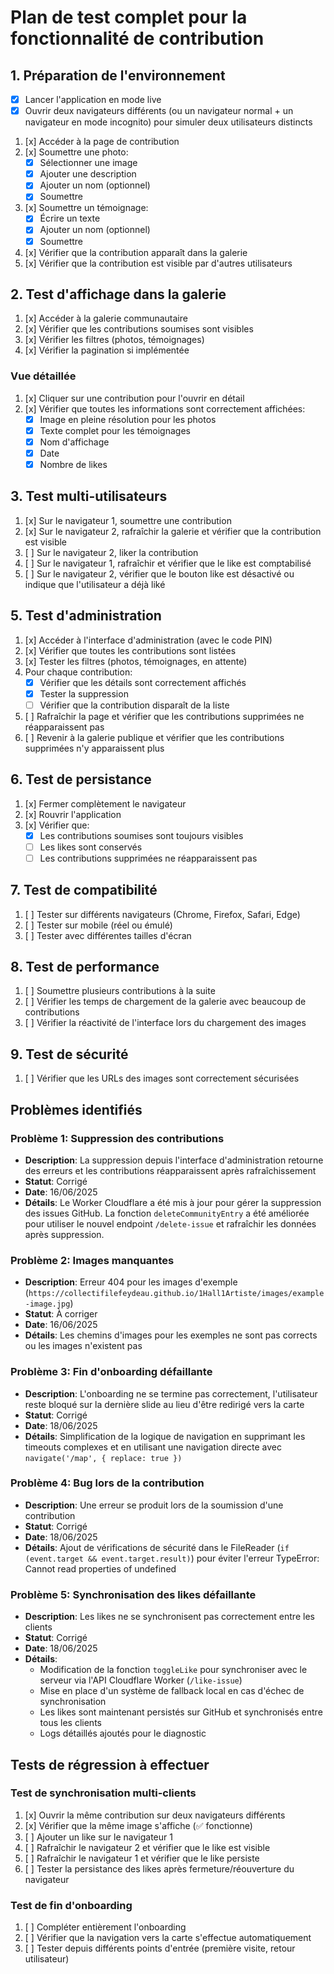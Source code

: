 # Plan de test complet pour la fonctionnalité de contribution

## 1. Préparation de l'environnement

- [x] Lancer l'application en mode live
- [x] Ouvrir deux navigateurs différents (ou un navigateur normal + un navigateur en mode incognito) pour simuler deux utilisateurs distincts
1. [x] Accéder à la page de contribution
2. [x] Soumettre une photo:
   - [x] Sélectionner une image
   - [x] Ajouter une description
   - [x] Ajouter un nom (optionnel)
   - [x] Soumettre
3. [x] Soumettre un témoignage:
   - [x] Écrire un texte
   - [x] Ajouter un nom (optionnel)
   - [x] Soumettre
4. [x] Vérifier que la contribution apparaît dans la galerie
5. [x] Vérifier que la contribution est visible par d'autres utilisateurs

## 2. Test d'affichage dans la galerie

1. [x] Accéder à la galerie communautaire
2. [x] Vérifier que les contributions soumises sont visibles
3. [x] Vérifier les filtres (photos, témoignages)
4. [x] Vérifier la pagination si implémentée

### Vue détaillée
1. [x] Cliquer sur une contribution pour l'ouvrir en détail
2. [x] Vérifier que toutes les informations sont correctement affichées:
   - [x] Image en pleine résolution pour les photos
   - [x] Texte complet pour les témoignages
   - [x] Nom d'affichage
   - [x] Date
   - [x] Nombre de likes

## 3. Test multi-utilisateurs

1. [x] Sur le navigateur 1, soumettre une contribution
2. [x] Sur le navigateur 2, rafraîchir la galerie et vérifier que la contribution est visible
3. [ ] Sur le navigateur 2, liker la contribution
4. [ ] Sur le navigateur 1, rafraîchir et vérifier que le like est comptabilisé
5. [ ] Sur le navigateur 2, vérifier que le bouton like est désactivé ou indique que l'utilisateur a déjà liké

## 5. Test d'administration

1. [x] Accéder à l'interface d'administration (avec le code PIN)
2. [x] Vérifier que toutes les contributions sont listées
3. [x] Tester les filtres (photos, témoignages, en attente)
4. Pour chaque contribution:
   - [x] Vérifier que les détails sont correctement affichés
   - [x] Tester la suppression
   - [ ] Vérifier que la contribution disparaît de la liste
5. [ ] Rafraîchir la page et vérifier que les contributions supprimées ne réapparaissent pas
6. [ ] Revenir à la galerie publique et vérifier que les contributions supprimées n'y apparaissent plus

## 6. Test de persistance

1. [x] Fermer complètement le navigateur
2. [x] Rouvrir l'application
3. [x] Vérifier que:
   - [x] Les contributions soumises sont toujours visibles
   - [ ] Les likes sont conservés
   - [ ] Les contributions supprimées ne réapparaissent pas

## 7. Test de compatibilité

1. [ ] Tester sur différents navigateurs (Chrome, Firefox, Safari, Edge)
2. [ ] Tester sur mobile (réel ou émulé)
3. [ ] Tester avec différentes tailles d'écran

## 8. Test de performance

1. [ ] Soumettre plusieurs contributions à la suite
2. [ ] Vérifier les temps de chargement de la galerie avec beaucoup de contributions
3. [ ] Vérifier la réactivité de l'interface lors du chargement des images

## 9. Test de sécurité

1. [ ] Vérifier que les URLs des images sont correctement sécurisées

## Problèmes identifiés

### Problème 1: Suppression des contributions
- **Description**: La suppression depuis l'interface d'administration retourne des erreurs et les contributions réapparaissent après rafraîchissement
- **Statut**: Corrigé
- **Date**: 16/06/2025
- **Détails**: Le Worker Cloudflare a été mis à jour pour gérer la suppression des issues GitHub. La fonction `deleteCommunityEntry` a été améliorée pour utiliser le nouvel endpoint `/delete-issue` et rafraîchir les données après suppression.

### Problème 2: Images manquantes
- **Description**: Erreur 404 pour les images d'exemple (`https://collectifilefeydeau.github.io/1Hall1Artiste/images/example-image.jpg`)
- **Statut**: À corriger
- **Date**: 16/06/2025
- **Détails**: Les chemins d'images pour les exemples ne sont pas corrects ou les images n'existent pas

### Problème 3: Fin d'onboarding défaillante
- **Description**: L'onboarding ne se termine pas correctement, l'utilisateur reste bloqué sur la dernière slide au lieu d'être redirigé vers la carte
- **Statut**: Corrigé
- **Date**: 18/06/2025
- **Détails**: Simplification de la logique de navigation en supprimant les timeouts complexes et en utilisant une navigation directe avec `navigate('/map', { replace: true })`

### Problème 4: Bug lors de la contribution
- **Description**: Une erreur se produit lors de la soumission d'une contribution
- **Statut**: Corrigé
- **Date**: 18/06/2025
- **Détails**: Ajout de vérifications de sécurité dans le FileReader (`if (event.target && event.target.result)`) pour éviter l'erreur TypeError: Cannot read properties of undefined

### Problème 5: Synchronisation des likes défaillante
- **Description**: Les likes ne se synchronisent pas correctement entre les clients
- **Statut**: Corrigé
- **Date**: 18/06/2025
- **Détails**: 
  - Modification de la fonction `toggleLike` pour synchroniser avec le serveur via l'API Cloudflare Worker (`/like-issue`)
  - Mise en place d'un système de fallback local en cas d'échec de synchronisation
  - Les likes sont maintenant persistés sur GitHub et synchronisés entre tous les clients
  - Logs détaillés ajoutés pour le diagnostic

## Tests de régression à effectuer

### Test de synchronisation multi-clients
1. [x] Ouvrir la même contribution sur deux navigateurs différents
2. [x] Vérifier que la même image s'affiche (✅ fonctionne)
3. [ ] Ajouter un like sur le navigateur 1
4. [ ] Rafraîchir le navigateur 2 et vérifier que le like est visible
5. [ ] Rafraîchir le navigateur 1 et vérifier que le like persiste
6. [ ] Tester la persistance des likes après fermeture/réouverture du navigateur

### Test de fin d'onboarding
1. [ ] Compléter entièrement l'onboarding
2. [ ] Vérifier que la navigation vers la carte s'effectue automatiquement
3. [ ] Tester depuis différents points d'entrée (première visite, retour utilisateur)
